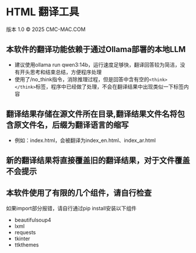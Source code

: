 # HTML 翻译工具

版本 1.0 © 2025 CMC-MAC.COM
            
## 本软件的翻译功能依赖于通过Ollama部署的本地LLM
            
- 建议使用ollama run qwen3:14b，运行速度足够快，翻译回答较为简洁，没有开头思考和结束总结，方便程序处理
- 使用了/no_think指令，消除推理过程，但是回答中含有空的`<think> </think>`标签，程序中已经做了处理，不会在翻译结果中出现类似一下标签内容


## 翻译结果存储在源文件所在目录,翻译结果文件名将包含原文件名，后缀为翻译语言的缩写

- 例如：index.html，会被翻译为index_en.html、index_ar.html

## 新的翻译结果将直接覆盖旧的翻译结果，对于文件覆盖不会提示

## 本软件使用了有限的几个组件，请自行检查

如果import部分报错，请自行通过pip install安装以下组件

- beautifulsoup4
- lxml
- requests
- tkinter
- ttkthemes